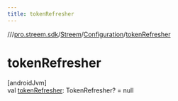 ```yaml
---
title: tokenRefresher
---
```

//[<root>](../../../../index.html)/[pro.streem.sdk](../../index.html)/[Streem](../index.html)/[Configuration](index.html)/[tokenRefresher](token-refresher.html)



# tokenRefresher



[androidJvm]\
val [tokenRefresher](token-refresher.html): TokenRefresher? = null




